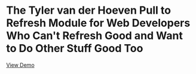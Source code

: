 # The Tyler van der Hoeven Pull to Refresh Module for Web Developers Who Can't Refresh Good and Want to Do Other Stuff Good Too

[View Demo](https://tinyanvil.github.io/typtr/)